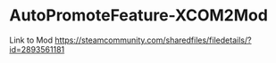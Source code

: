 # AutoPromoteFeature-XCOM2Mod
Link to Mod https://steamcommunity.com/sharedfiles/filedetails/?id=2893561181
